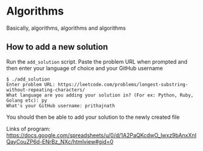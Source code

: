 # Algorithms

Basically, algorithms, algorithms and algorithms

## How to add a new solution

Run the `add_solution` script. Paste the problem URL when prompted and then enter your language of choice and your GitHub username
```
$ ./add_solution
Enter problem URL: https://leetcode.com/problems/longest-substring-without-repeating-characters/
What language are you adding your solution in? (For ex: Python, Ruby, Golang etc): py
What's your GitHub username: prithajnath
```
You should then be able to add your solution to the newly created file

Links of program:
https://docs.google.com/spreadsheets/u/0/d/1A2PaQKcdwO_lwxz9bAnxXnIQayCouZP6d-ENrBz_NXc/htmlview#gid=0
